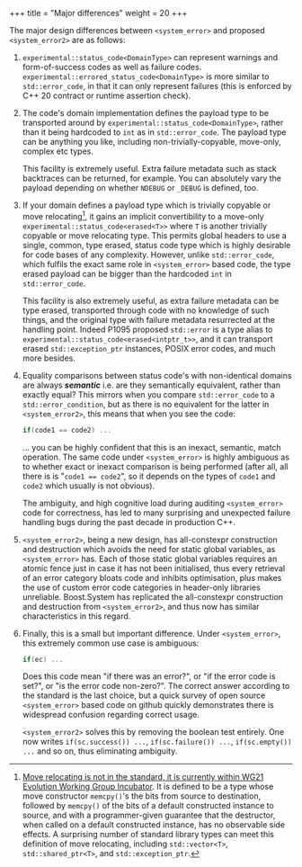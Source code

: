 +++
title = "Major differences"
weight = 20
+++

The major design differences between `<system_error>` and proposed `<system_error2>` are
as follows:

1. `experimental::status_code<DomainType>` can represent warnings
and form-of-success codes as well as failure codes. `experimental::errored_status_code<DomainType>`
is more similar to `std::error_code`, in that it can only represent failures
(this is enforced by C++ 20 contract or runtime assertion check).

2. The code's domain implementation defines the payload type to be transported around by
`experimental::status_code<DomainType>`, rather than it being
hardcoded to `int` as in `std::error_code`. The payload type can be anything
you like, including non-trivially-copyable, move-only, complex etc types.

    This facility is extremely useful. Extra failure metadata such as stack
backtraces can be returned, for example. You can absolutely vary the payload
depending on whether `NDEBUG` or `_DEBUG` is defined, too.

3. If your domain defines a payload type which is trivially copyable or
move relocating[^1], it gains an implicit convertibility to a move-only
`experimental::status_code<erased<T>>` where `T` is another
trivially copyable or move relocating type. This permits global headers
to use a single, common, type erased, status code type which is highly
desirable for code bases of any complexity. However, unlike `std::error_code`,
which fulfils the exact same role in `<system_error>` based code, the type
erased payload can be bigger than the hardcoded `int` in `std::error_code`.

    This facility is also extremely useful, as extra failure metadata can be
type erased, transported through code with no knowledge of such things,
and the original type with failure metadata resurrected at the handling point.
Indeed P1095 proposed `std::error` is a type alias to
`experimental::status_code<erased<intptr_t>>`, and it can transport erased
`std::exception_ptr` instances, POSIX error codes, and much more besides.

4. Equality comparisons between status code's with non-identical domains are
always <b><em>semantic</em></b> i.e. are they semantically equivalent, rather than exactly
equal? This mirrors when you compare `std::error_code` to a `std::error_condition`,
but as there is no equivalent for the latter in `<system_error2>`, this means
that when you see the code:

    ```c++
    if(code1 == code2) ...
    ```
    
    ... you can be highly confident that this is an inexact, semantic, match operation.
The same code under `<system_error>` is highly ambiguous as to whether exact
or inexact comparison is being performed (after all, all there is is "`code1 == code2`",
so it depends on the types of `code1` and `code2` which usually is not obvious).

    The ambiguity, and high cognitive load during auditing `<system_error>` code for correctness, has
led to many surprising and unexpected failure handling bugs during the past
decade in production C++.

5. `<system_error2>`, being a new design, has all-constexpr construction and
destruction which avoids the need for static global variables, as `<system_error>`
has. Each of those static global variables requires an atomic fence just in
case it has not been initialised, thus every retrieval of an error category bloats
code and inhibits optimisation, plus makes the use of custom error code categories
in header-only libraries unreliable. Boost.System has replicated the all-constexpr
construction and destruction from `<system_error2>`, and thus now has similar
characteristics in this regard.

6. Finally, this is a small but important difference. Under `<system_error>`,
this extremely common use case is ambiguous:

    ```c++
    if(ec) ...
    ```
    
    Does this code mean "if there was an error?", or "if the error code is set?",
or "is the error code non-zero?". The correct answer according to the standard is the last choice, but
a quick survey of open source `<system_error>` based code on github quickly
demonstrates there is widespread confusion regarding correct usage.

    `<system_error2>` solves this by removing the boolean test entirely. One
now writes `if(sc.success()) ...`, `if(sc.failure()) ...`, `if(sc.empty()) ...`
and so on, thus eliminating ambiguity.


[^1]: [Move relocating is not in the standard, it is currently within WG21 Evolution Working Group Incubator](http://wg21.link/P1029). It is defined to be a type whose move constructor `memcpy()`'s the bits from source to destination, followed by `memcpy()` of the bits of a default constructed instance to source, and with a programmer-given guarantee that the destructor, when called on a default constructed instance, has no observable side effects. A surprising number of standard library types can meet this definition of move relocating, including `std::vector<T>`, `std::shared_ptr<T>`, and `std::exception_ptr`.